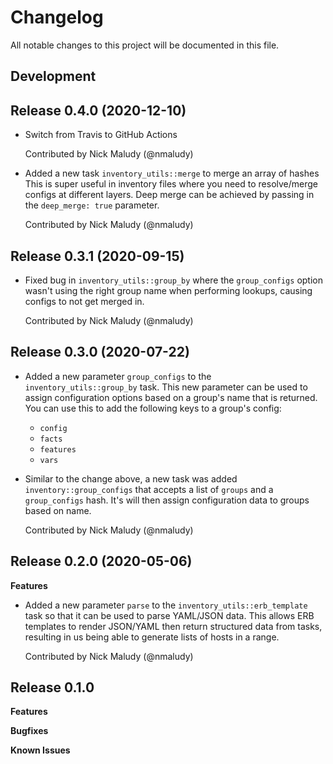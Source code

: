 # Changelog

All notable changes to this project will be documented in this file.

## Development

## Release 0.4.0 (2020-12-10)

- Switch from Travis to GitHub Actions

  Contributed by Nick Maludy (@nmaludy)
  
- Added a new task `inventory_utils::merge` to merge an array of hashes
  This is super useful in inventory files where you need to resolve/merge configs
  at different layers. Deep merge can be achieved by passing in the `deep_merge: true` parameter.

  Contributed by Nick Maludy (@nmaludy)

## Release 0.3.1 (2020-09-15)

- Fixed bug in `inventory_utils::group_by` where the `group_configs` option wasn't using
  the right group name when performing lookups, causing configs to not get merged in.
  
  Contributed by Nick Maludy (@nmaludy)

## Release 0.3.0 (2020-07-22)

- Added a new parameter `group_configs` to the `inventory_utils::group_by` task.
  This new parameter can be used to assign configuration options based on a group's name
  that is returned. You can use this to add the following keys to a group's config:
  - `config`
  - `facts`
  - `features`
  - `vars`
  
- Similar to the change above, a new task was added `inventory::group_configs` that 
  accepts a list of `groups` and a `group_configs` hash. It's will then assign
  configuration data to groups based on name.
  
  Contributed by Nick Maludy (@nmaludy)


## Release 0.2.0 (2020-05-06)

**Features**

- Added a new parameter `parse` to the `inventory_utils::erb_template` task so that it
  can be used to parse YAML/JSON data. This allows ERB templates to render JSON/YAML
  then return structured data from tasks, resulting in us being able to generate
  lists of hosts in a range.
  
  Contributed by Nick Maludy (@nmaludy)

## Release 0.1.0

**Features**

**Bugfixes**

**Known Issues**

